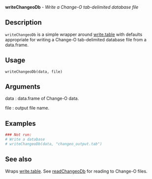 





**writeChangeoDb** - *Write a Change-O tab-delimited database file*

Description
--------------------

`writeChangeoDb` is a simple wrapper around [write.table](http://www.inside-r.org/r-doc/utils/write.table) with defaults 
appropriate for writing a Change-O tab-delimited database file from a data.frame.


Usage
--------------------
```
writeChangeoDb(data, file)
```

Arguments
-------------------

data
:   data.frame of Change-O data.

file
:   output file name.





Examples
-------------------

```R
### Not run:
# Write a database
# writeChangeoDb(data, "changeo_output.tab")
```



See also
-------------------

Wraps [write.table](http://www.inside-r.org/r-doc/utils/write.table). See [readChangeoDb](readChangeoDb.md) for reading to Change-O files.



